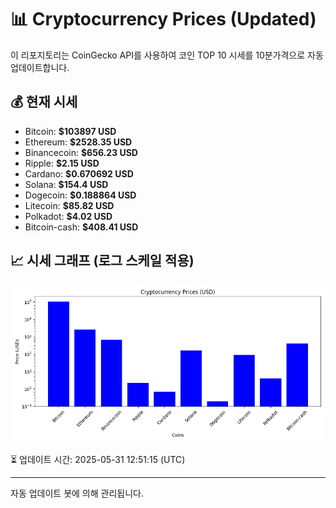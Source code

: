 
# 📊 Cryptocurrency Prices (Updated)

이 리포지토리는 CoinGecko API를 사용하여 코인 TOP 10 시세를 10분가격으로 자동 업데이트합니다.

## 💰 현재 시세
- Bitcoin: **$103897 USD**
- Ethereum: **$2528.35 USD**
- Binancecoin: **$656.23 USD**
- Ripple: **$2.15 USD**
- Cardano: **$0.670692 USD**
- Solana: **$154.4 USD**
- Dogecoin: **$0.188864 USD**
- Litecoin: **$85.82 USD**
- Polkadot: **$4.02 USD**
- Bitcoin-cash: **$408.41 USD**

## 📈 시세 그래프 (로그 스케일 적용)
![Crypto Prices](crypto_prices.png)

⏳ 업데이트 시간: 2025-05-31 12:51:15 (UTC)

---
자동 업데이트 봇에 의해 관리됩니다.
